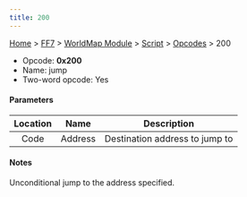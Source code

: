 ```yaml
---
title: 200
---
```


[Home](Main%20Page.md) > [FF7](FF7.md) > [WorldMap Module](FF7/WorldMap%20Module.md) > [Script](FF7/WorldMap%20Module/Script.md) > [Opcodes](FF7/WorldMap%20Module/Script/Opcodes.md) > 200

-   Opcode: **0x200**
-   Name: jump
-   Two-word opcode: Yes

#### Parameters

| Location |  Name   |          Description           |
|:--------:|:-------:|:------------------------------:|
|   Code   | Address | Destination address to jump to |

#### Notes

Unconditional jump to the address specified.
